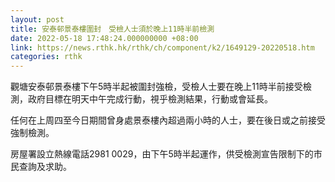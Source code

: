 ```yaml
---
layout: post
title: 安泰邨景泰樓圍封　受檢人士須於晚上11時半前檢測
date: 2022-05-18 17:48:24.000000000 +08:00
link: https://news.rthk.hk/rthk/ch/component/k2/1649129-20220518.htm
categories: rthk
---
```


觀塘安泰邨景泰樓下午5時半起被圍封強檢，受檢人士要在晚上11時半前接受檢測，政府目標在明天中午完成行動，視乎檢測結果，行動或會延長。

任何在上周四至今日期間曾身處景泰樓內超過兩小時的人士，要在後日或之前接受強制檢測。

房屋署設立熱線電話2981 0029，由下午5時半起運作，供受檢測宣告限制下的市民查詢及求助。
